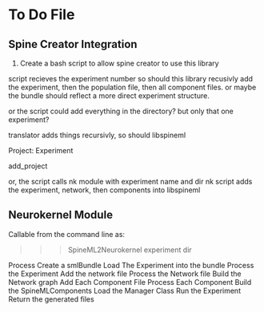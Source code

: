 # To Do File

## Spine Creator Integration

1. Create a bash script to allow spine creator to use this library

script recieves the experiment number
so should this library recusivly add the experiment, then the population file, then all component files.
or maybe the bundle should reflect a more direct experiment structure.

or the script could add everything in the directory? but only that one experiment?

translator adds things recursivly, so should libspineml

Project:
	Experiment 
		

add_project 

or, the script calls nk module with experiment name and dir
	nk script adds the experiment, network, then components into libspineml


## Neurokernel Module

Callable from the command line as:
>>> SpineML2Neurokernel experiment dir

Process
	Create a smlBundle
	Load The Experiment into the bundle
	Process the Experiment
		Add the network file
		Process the Network file
			Build the Network graph
			Add Each Component File
			Process Each Component
				Build the SpineMLComponents
	Load the Manager Class
	Run the Experiment
	Return the generated files


